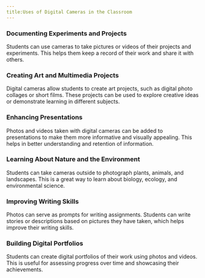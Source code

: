 ```yaml
---
title:Uses of Digital Cameras in the Classroom
---
```


### Documenting Experiments and Projects

Students can use cameras to take pictures or videos of their projects and experiments. This helps them keep a record of their work and share it with others.

### Creating Art and Multimedia Projects

Digital cameras allow students to create art projects, such as digital photo collages or short films. These projects can be used to explore creative ideas or demonstrate learning in different subjects.

### Enhancing Presentations

Photos and videos taken with digital cameras can be added to presentations to make them more informative and visually appealing. This helps in better understanding and retention of information.

### Learning About Nature and the Environment

Students can take cameras outside to photograph plants, animals, and landscapes. This is a great way to learn about biology, ecology, and environmental science.

### Improving Writing Skills

Photos can serve as prompts for writing assignments. Students can write stories or descriptions based on pictures they have taken, which helps improve their writing skills.

### Building Digital Portfolios

Students can create digital portfolios of their work using photos and videos. This is useful for assessing progress over time and showcasing their achievements.
